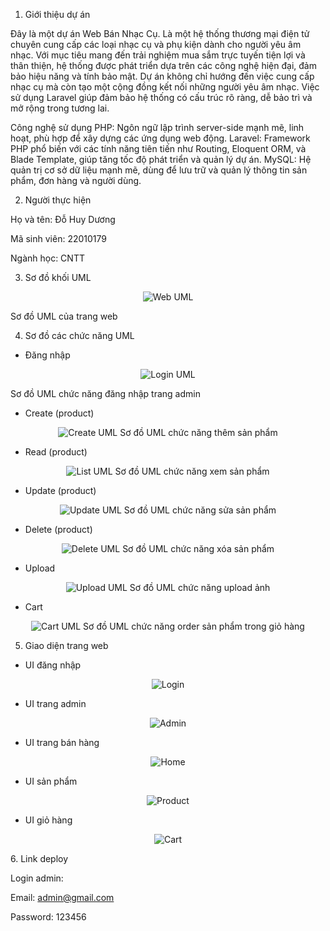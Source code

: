 1. Giới thiệu dự án

Đây là một dự án Web Bán Nhạc Cụ. Là một hệ thống thương mại điện tử chuyên cung cấp các loại nhạc cụ và phụ kiện dành cho người yêu âm nhạc. Với mục tiêu mang đến trải nghiệm mua sắm trực tuyến tiện lợi và thân thiện, hệ thống được phát triển dựa trên các công nghệ hiện đại, đảm bảo hiệu năng và tính bảo mật. Dự án không chỉ hướng đến việc cung cấp nhạc cụ mà còn tạo một cộng đồng kết nối những người yêu âm nhạc. Việc sử dụng Laravel giúp đảm bảo hệ thống có cấu trúc rõ ràng, dễ bảo trì và mở rộng trong tương lai.

Công nghệ sử dụng
PHP: Ngôn ngữ lập trình server-side mạnh mẽ, linh hoạt, phù hợp để xây dựng các ứng dụng web động.
Laravel: Framework PHP phổ biến với các tính năng tiên tiến như Routing, Eloquent ORM, và Blade Template, giúp tăng tốc độ phát triển và quản lý dự án.
MySQL: Hệ quản trị cơ sở dữ liệu mạnh mẽ, dùng để lưu trữ và quản lý thông tin sản phẩm, đơn hàng và người dùng.

2. Người thực hiện

Họ và tên: Đỗ Huy Dương

Mã sinh viên: 22010179

Ngành học: CNTT

3. Sơ đồ khối UML

<p align="center">
  <img src="umls/web.png" alt="Web UML" title="Web UML" />
  
  Sơ đồ UML của trang web
</p>

4. Sơ đồ các chức năng UML

* Đăng nhập

<p align="center">
  <img src="umls/login.png" alt="Login UML" title="Login UML" />
  
  Sơ đồ UML chức năng đăng nhập trang admin
</p>

* Create (product)

<p align="center">
  <img src="umls/create.png" alt="Create UML" title="Create UML" />
  Sơ đồ UML chức năng thêm sản phẩm
</p>

* Read (product)

<p align="center">
  <img src="umls/list.png" alt="List UML" title="List UML" />
  Sơ đồ UML chức năng xem sản phẩm
</p>

* Update (product)

<p align="center">
  <img src="umls/update.png" alt="Update UML" title="Update UML" />
  Sơ đồ UML chức năng sửa sản phẩm
</p>

* Delete (product)

<p align="center">
  <img src="umls/delete.png" alt="Delete UML" title="Delete UML" />
  Sơ đồ UML chức năng xóa sản phẩm
</p>

* Upload 

<p align="center">
  <img src="umls/upload.png" alt="Upload UML" title="Upload UML" />
  Sơ đồ UML chức năng upload ảnh
</p>

* Cart

<p align="center">
  <img src="umls/cart.png" alt="Cart UML" title="Cart UML" />
  Sơ đồ UML chức năng order sản phẩm trong giỏ hàng
</p>

5. Giao diện trang web

* UI đăng nhập

<p align="center">
  <img src="umls/login-img.png" alt="Login" title="Login" />
</p>

* UI trang admin

<p align="center">
  <img src="umls/admin-img.png" alt="Admin " title="Admin" />
</p>

* UI trang bán hàng

<p align="center">
  <img src="umls/home-img.png" alt="Home " title="Home" />
</p>

* UI sản phẩm

<p align="center">
  <img src="umls/product-img.png" alt="Product " title="Product" />
</p>

* UI giỏ hàng

<p align="center">
  <img src="umls/cart-img.png" alt="Cart " title="Cart" />
</p>
6. Link deploy

Login admin: 

Email: admin@gmail.com

Password: 123456
